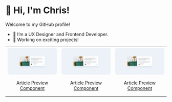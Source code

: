 # 👋 Hi, I'm Chris!  
Welcome to my GitHub profile!  
- 🌱 I’m a UX Designer and Frontend Developer.  
- 🔭 Working on exciting projects!

<table style="width: 100%; border-spacing: 20px; text-align: center;">
  <tr>
    <td style="width: 200px;">
      <a href="https://github.com/chrisbk9674/article-preview-component">
        <img src="https://github.com/chrisbk9674/chrisbk9674/raw/main/images/desktop-design-article-preview-component.jpg" alt="Project 1" style="width: 100%; max-width: 200px; height: auto; border-radius: 8px;">
        <p>Article Preview Component</p>
      </a>
    </td>
    <td style="width: 200px;">
      <a href="https://github.com/chrisbk9674/article-preview-component">
        <img src="https://github.com/chrisbk9674/chrisbk9674/raw/main/images/desktop-design-article-preview-component.jpg" alt="Project 1" style="width: 100%; max-width: 200px; height: auto; border-radius: 8px;">
        <p style="text-align:center;">Article Preview Component</p>
      </a>
    </td>
    <td style="width: 200px;">
      <a href="https://github.com/chrisbk9674/article-preview-component">
        <img src="https://github.com/chrisbk9674/chrisbk9674/raw/main/images/desktop-design-article-preview-component.jpg" alt="Project 1" style="width: 100%; max-width: 200px; height: auto; border-radius: 8px;">
        <p>Article Preview Component</p>
      </a>
    </td>
  </tr>
</table>









    
<!--## 📈 GitHub Stats  

<table>
  <tr>
    <td><img src="https://github-readme-stats.vercel.app/api?username=chrisbk9674&show_icons=true&theme=tokyonight" height="150"/></td>
    <td><img src="https://github-readme-stats.vercel.app/api/top-langs/?username=chrisbk9674&layout=compact&theme=tokyonight" height="150"/></td>
   
  </tr>
</table> -->
